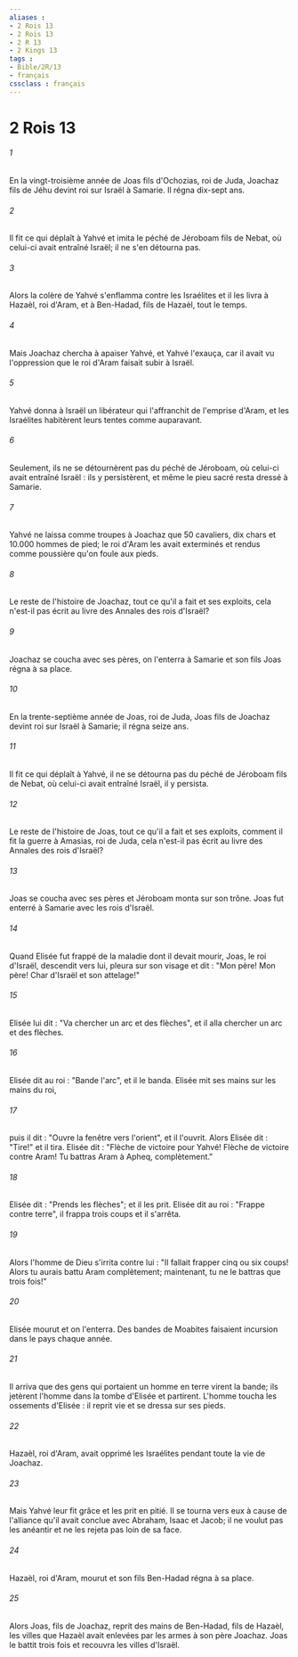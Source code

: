 ```yaml
---
aliases : 
- 2 Rois 13
- 2 Rois 13
- 2 R 13
- 2 Kings 13
tags : 
- Bible/2R/13
- français
cssclass : français
---
```


# 2 Rois 13

###### 1
En la vingt-troisième année de Joas fils d'Ochozias, roi de Juda, Joachaz fils de Jéhu devint roi sur Israël à Samarie. Il régna dix-sept ans.
###### 2
Il fit ce qui déplaît à Yahvé et imita le péché de Jéroboam fils de Nebat, où celui-ci avait entraîné Israël; il ne s'en détourna pas.
###### 3
Alors la colère de Yahvé s'enflamma contre les Israélites et il les livra à Hazaèl, roi d'Aram, et à Ben-Hadad, fils de Hazaèl, tout le temps.
###### 4
Mais Joachaz chercha à apaiser Yahvé, et Yahvé l'exauça, car il avait vu l'oppression que le roi d'Aram faisait subir à Israël.
###### 5
Yahvé donna à Israël un libérateur qui l'affranchit de l'emprise d'Aram, et les Israélites habitèrent leurs tentes comme auparavant.
###### 6
Seulement, ils ne se détournèrent pas du péché de Jéroboam, où celui-ci avait entraîné Israël : ils y persistèrent, et même le pieu sacré resta dressé à Samarie.
###### 7
Yahvé ne laissa comme troupes à Joachaz que 50 cavaliers, dix chars et 10.000 hommes de pied; le roi d'Aram les avait exterminés et rendus comme poussière qu'on foule aux pieds.
###### 8
Le reste de l'histoire de Joachaz, tout ce qu'il a fait et ses exploits, cela n'est-il pas écrit au livre des Annales des rois d'Israël?
###### 9
Joachaz se coucha avec ses pères, on l'enterra à Samarie et son fils Joas régna à sa place.
###### 10
En la trente-septième année de Joas, roi de Juda, Joas fils de Joachaz devint roi sur Israël à Samarie; il régna seize ans.
###### 11
Il fit ce qui déplaît à Yahvé, il ne se détourna pas du péché de Jéroboam fils de Nebat, où celui-ci avait entraîné Israël, il y persista.
###### 12
Le reste de l'histoire de Joas, tout ce qu'il a fait et ses exploits, comment il fit la guerre à Amasias, roi de Juda, cela n'est-il pas écrit au livre des Annales des rois d'Israël?
###### 13
Joas se coucha avec ses pères et Jéroboam monta sur son trône. Joas fut enterré à Samarie avec les rois d'Israël.
###### 14
Quand Elisée fut frappé de la maladie dont il devait mourir, Joas, le roi d'Israël, descendit vers lui, pleura sur son visage et dit : "Mon père! Mon père! Char d'Israël et son attelage!"
###### 15
Elisée lui dit : "Va chercher un arc et des flèches", et il alla chercher un arc et des flèches.
###### 16
Elisée dit au roi : "Bande l'arc", et il le banda. Elisée mit ses mains sur les mains du roi,
###### 17
puis il dit : "Ouvre la fenêtre vers l'orient", et il l'ouvrit. Alors Elisée dit : "Tire!" et il tira. Elisée dit : "Flèche de victoire pour Yahvé! Flèche de victoire contre Aram! Tu battras Aram à Apheq, complètement."
###### 18
Elisée dit : "Prends les flèches"; et il les prit. Elisée dit au roi : "Frappe contre terre", il frappa trois coups et il s'arrêta.
###### 19
Alors l'homme de Dieu s'irrita contre lui : "Il fallait frapper cinq ou six coups! Alors tu aurais battu Aram complètement; maintenant, tu ne le battras que trois fois!"
###### 20
Elisée mourut et on l'enterra. Des bandes de Moabites faisaient incursion dans le pays chaque année.
###### 21
Il arriva que des gens qui portaient un homme en terre virent la bande; ils jetèrent l'homme dans la tombe d'Elisée et partirent. L'homme toucha les ossements d'Elisée : il reprit vie et se dressa sur ses pieds.
###### 22
Hazaèl, roi d'Aram, avait opprimé les Israélites pendant toute la vie de Joachaz.
###### 23
Mais Yahvé leur fit grâce et les prit en pitié. Il se tourna vers eux à cause de l'alliance qu'il avait conclue avec Abraham, Isaac et Jacob; il ne voulut pas les anéantir et ne les rejeta pas loin de sa face.
###### 24
Hazaèl, roi d'Aram, mourut et son fils Ben-Hadad régna à sa place.
###### 25
Alors Joas, fils de Joachaz, reprit des mains de Ben-Hadad, fils de Hazaèl, les villes que Hazaèl avait enlevées par les armes à son père Joachaz. Joas le battit trois fois et recouvra les villes d'Israël.
